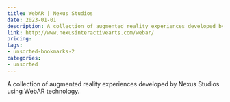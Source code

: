 ```yaml
---
title: WebAR | Nexus Studios
date: 2023-01-01
description: A collection of augmented reality experiences developed by Nexus Studios using WebAR technology.
link: http://www.nexusinteractivearts.com/webar/
pricing: 
tags: 
- unsorted-bookmarks-2 
categories: 
- unsorted 
---
```


A collection of augmented reality experiences developed by Nexus Studios using WebAR technology.